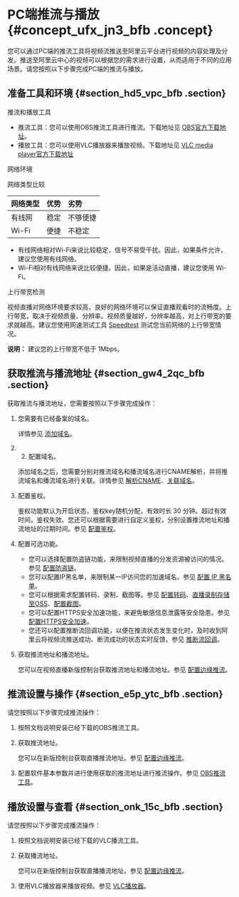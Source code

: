 # PC端推流与播放 {#concept_ufx_jn3_bfb .concept}

您可以通过PC端的推流工具将视频流推送至阿里云平台进行视频的内容处理及分发。推送至阿里云中心的视频可以根据您的需求进行设置，从而适用于不同的应用场景。请您按照以下步骤完成PC端的推流与播放。

## 准备工具和环境 {#section_hd5_vpc_bfb .section}

推流和播放工具

-   推流工具：您可以使用OBS推流工具进行推流。下载地址见 [OBS官方下载地址](https://obsproject.com/download?spm=a2c4g.11186623.2.3.FRgTS8)。
-   播放工具：您可以使用VLC播放器来播放视频。下载地址见 [VLC media player官方下载地址](http://www.videolan.org/vlc/?spm=a2c4g.11186623.2.3.HA1ICZ)

网络环境

网络类型比较

|网络类型|优势|劣势|
|:---|:-|:-|
|有线网|稳定|不够便捷|
|Wi-Fi|便捷|不稳定|

-   有线网络相对Wi-Fi来说比较稳定，信号不易受干扰。因此，如果条件允许，建议您使用有线网络。
-   Wi-Fi相对有线网络来说比较便捷。因此，如果是活动直播，建议您使用 Wi-Fi。

上行带宽检测

视频直播对网络环境要求较高，良好的网络环境可以保证直播观看时的流畅度。上行带宽，取决于视频质量、分辨率。视频质量越好，分辨率越高，对上行带宽的要求就越高。建议您使用网速测试工具 [Speedtest](http://www.speedtest.net/) 测试您当前网络的上行带宽情况。

**说明：** 建议您的上行带宽不低于 1Mbps。

## 获取推流与播流地址 {#section_gw4_2qc_bfb .section}

获取推流与播流地址，您需要按照以下步骤完成操作：

1.  您需要有已经备案的域名。

    详情参见 [添加域名](https://help.aliyun.com/document_detail/84922.html)。


1.  2.  配置域名。

    添加域名之后，您需要分别对推流域名和播流域名进行CNAME解析，并将推流域名和播流域名进行关联。详情参见 [解析CNAME](https://help.aliyun.com/document_detail/84929.html)、[关联域名](https://help.aliyun.com/document_detail/84922.html)。

3.  配置鉴权。

    鉴权功能默认为开启状态，鉴权key随机分配，有效时长 30 分钟。超过有效时间，鉴权失效。您还可以根据需要进行自定义鉴权，分别设置推流地址和播流地址的过期时间。参见 [配置鉴权](https://help.aliyun.com/document_detail/85018.html)。

4.  配置可选功能。
    -   您可以选择配置防盗链功能，来限制视频直播的分发资源被访问的情况。参见 [配置防盗链](https://help.aliyun.com/document_detail/84745.html)。
    -   您可以配置IP黑名单，来限制某一IP访问您的加速域名。参见 [配置 IP 黑名单](https://help.aliyun.com/document_detail/85015.html)。
    -   您可以根据需求配置转码、录制、截图等。参见 [配置转码](https://help.aliyun.com/document_detail/84939.html)、[直播录制存储至OSS](https://help.aliyun.com/document_detail/84931.html)、[配置截图](https://help.aliyun.com/document_detail/84940.html)。
    -   您可以配置HTTPS安全加速功能，来避免敏感信息泄露等安全隐患。参见 [配置HTTPS安全加速](https://help.aliyun.com/document_detail/84930.html)。
    -   您还可以配置推断流回调功能，以便在推流状态发生变化时，及时收到阿里云将视频流推送成功、断流成功的状态实时反馈。参见 [推断流回调](https://help.aliyun.com/document_detail/84943.html)。
5.  获取推流地址和播流地址。

    您可以在视频直播新版控制台获取推流地址和播流地址。参见 [配置边缘推流](https://help.aliyun.com/document_detail/84746.html)。


## 推流设置与操作 {#section_e5p_ytc_bfb .section}

请您按照以下步骤完成推流操作：

1.  按照文档说明安装已经下载的OBS推流工具。
2.  获取推流地址。

    您可以在新版控制台获取直播推流地址。参见 [配置边缘推流](https://help.aliyun.com/document_detail/84746.html)。

3.  配置软件基本参数并进行使用获取的推流地址进行推流操作。参见 [OBS推流工具](https://help.aliyun.com/document_detail/45212.html)。

## 播放设置与查看 {#section_onk_15c_bfb .section}

请您按照以下步骤完成播流操作：

1.  按照文档说明安装已经下载的VLC播流工具。
2.  获取播流地址。

    您可以在新版控制台获取直播播流地址。参见 [配置边缘推流](https://help.aliyun.com/document_detail/84746.html)。

3.  使用VLC播放器来播放视频。参见 [VLC播放器](https://help.aliyun.com/document_detail/52142)。

